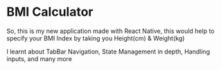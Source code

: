 # BMI Calculator

So, this is my new application made with React Native, this would help to specify your BMI Index by taking you Height(cm)  & Weight(kg)

<p>I learnt about TabBar Navigation, State Management in depth, Handling inputs, and many more</p>


